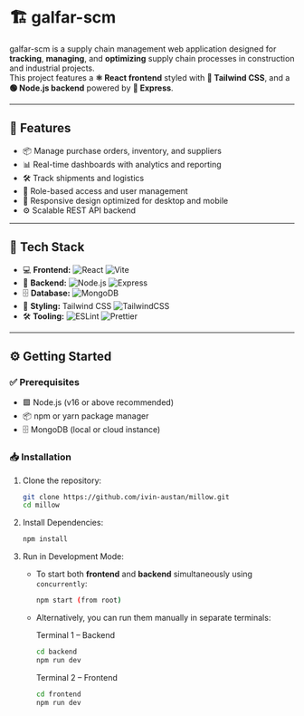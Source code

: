 # 🏗️ galfar-scm

galfar-scm is a supply chain management web application designed for **tracking**, **managing**, and **optimizing** supply chain processes in construction and industrial projects.  
This project features a **⚛️ React frontend** styled with **🎨 Tailwind CSS**, and a **🟢 Node.js backend** powered by **🚂 Express**.

---

## 🚀 Features

- 📦 Manage purchase orders, inventory, and suppliers  
- 📊 Real-time dashboards with analytics and reporting  
- 🛠️ Track shipments and logistics  
- 👥 Role-based access and user management  
- 📱 Responsive design optimized for desktop and mobile  
- ⚙️ Scalable REST API backend

---

## 🧰 Tech Stack

- 💻 **Frontend:** ![React](https://img.shields.io/badge/-React-61DAFB?style=flat&logo=react&logoColor=black) ![Vite](https://img.shields.io/badge/-Vite-646CFF?style=flat&logo=vite&logoColor=white)  
- 🔧 **Backend:** ![Node.js](https://img.shields.io/badge/-Node.js-339933?style=flat&logo=nodedotjs&logoColor=white) ![Express](https://img.shields.io/badge/-Express-000000?style=flat&logo=express&logoColor=white)  
- 🗄 **Database:** ![MongoDB](https://img.shields.io/badge/-MongoDB-47A248?style=flat&logo=mongodb&logoColor=white)  
- 🎨 **Styling:** Tailwind CSS ![TailwindCSS](https://img.shields.io/badge/-TailwindCSS-06B6D4?style=flat&logo=tailwind-css&logoColor=white)  
- 🛠 **Tooling:** ![ESLint](https://img.shields.io/badge/-ESLint-4B32C3?style=flat&logo=eslint&logoColor=white) ![Prettier](https://img.shields.io/badge/-Prettier-F7B93E?style=flat&logo=prettier&logoColor=black)

---

## ⚙️ Getting Started

### ✅ Prerequisites

- 🟩 Node.js (v16 or above recommended)  
- 📦 npm or yarn package manager  
- 🗄 MongoDB (local or cloud instance)  

### 📥 Installation

1. Clone the repository:

   ```bash
   git clone https://github.com/ivin-austan/millow.git
   cd millow
   ```
   
2. Install Dependencies:

   ```bash
   npm install
   ```
3. Run in Development Mode:

   - To start both **frontend** and **backend** simultaneously using `concurrently`:

     ```bash
     npm start (from root)
     ```

   - Alternatively, you can run them manually in separate terminals:

     Terminal 1 – Backend
     ```bash
     cd backend
     npm run dev
     ```

     Terminal 2 – Frontend
     ```bash
     cd frontend
     npm run dev
     ```

